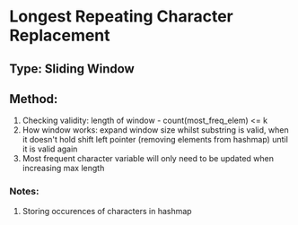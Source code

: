 # Longest Repeating Character Replacement

## Type: Sliding Window

## Method:
1) Checking validity: length of window - count(most_freq_elem) <= k
2) How window works: expand window size whilst substring is valid, when it doesn't hold shift left pointer (removing elements from hashmap) until it is valid again
3) Most frequent character variable will only need to be updated when increasing max length

### Notes:
1) Storing occurences of characters in hashmap
